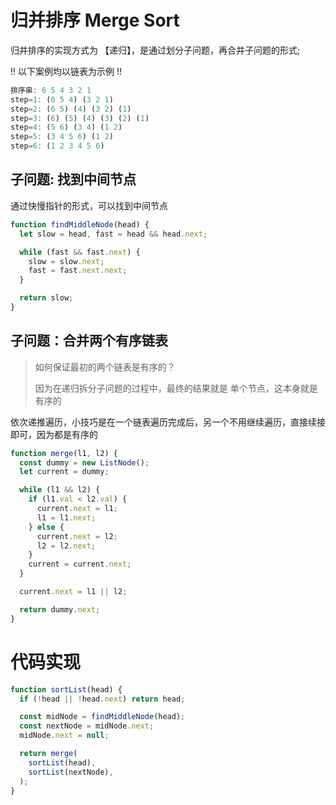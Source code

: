 # 归并排序 Merge Sort

归并排序的实现方式为 【递归】，是通过划分子问题，再合并子问题的形式;

!! 以下案例均以链表为示例 !!

```js
排序串: 6 5 4 3 2 1
step=1: (6 5 4) (3 2 1)
step=2: (6 5) (4) (3 2) (1)
step=3: (6) (5) (4) (3) (2) (1)
step=4: (5 6) (3 4) (1 2)
step=5: (3 4 5 6) (1 2)
step=6: (1 2 3 4 5 6)
```

## 子问题: 找到中间节点

通过快慢指针的形式，可以找到中间节点

```js
function findMiddleNode(head) {
  let slow = head, fast = head && head.next;

  while (fast && fast.next) {
    slow = slow.next;
    fast = fast.next.next;
  }

  return slow;
}
```

## 子问题：合并两个有序链表

> 如何保证最初的两个链表是有序的？
> 
> 因为在递归拆分子问题的过程中，最终的结果就是 单个节点，这本身就是有序的

依次递推遍历，小技巧是在一个链表遍历完成后，另一个不用继续遍历，直接续接即可，因为都是有序的

```js
function merge(l1, l2) {
  const dummy = new ListNode();
  let current = dummy;

  while (l1 && l2) {
    if (l1.val < l2.val) {
      current.next = l1;
      l1 = l1.next;
    } else {
      current.next = l2;
      l2 = l2.next;
    }
    current = current.next;
  }

  current.next = l1 || l2;

  return dummy.next;
}
```

# 代码实现
```js
function sortList(head) {
  if (!head || !head.next) return head;

  const midNode = findMiddleNode(head);
  const nextNode = midNode.next;
  midNode.next = null;

  return merge(
    sortList(head),
    sortList(nextNode),
  );
}
```
